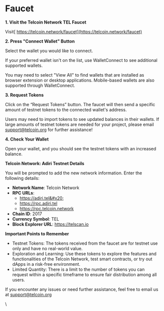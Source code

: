# Faucet

**1. Visit the Telcoin Network TEL Faucet**

Visit[ https://telcoin.network/faucet](https://telcoin.network/faucet)

**2. Press "Connect Wallet" Button**

Select the wallet you would like to connect.

If your preferred wallet isn't on the list, use WalletConnect to see additional supported wallets.

You may need to select "View All" to find wallets that are installed as browser extension or desktop applications. Mobile-based wallets are also supported through WalletConnect.

**3. Request Tokens**

Click on the “Request Tokens” button. The faucet will then send a specific amount of testnet tokens to the connected wallet's address.

Users may need to import tokens to see updated balances in their wallets. If large amounts of testnet tokens are needed for your project, please email support@telcoin.org for further assistance!

**4. Check Your Wallet**

Open your wallet, and you should see the testnet tokens with an increased balance.

**Telcoin Network: Adiri Testnet Details**

You will be prompted to add the new network information. Enter the following details:

* **Network Name**: Telcoin Network
* **RPC URLs**:&#x20;
  * https://adiri.tel&#x20;
  * https://rpc.adiri.tel
  * https://rpc.telcoin.network
* **Chain ID**: 2017
* **Currency Symbol**: TEL
* **Block Explorer URL**: https://telscan.io

**Important Points to Remember**

* Testnet Tokens: The tokens received from the faucet are for testnet use only and have no real-world value.
* Exploration and Learning: Use these tokens to explore the features and functionalities of the Telcoin Network, test smart contracts, or try out dApps in a risk-free environment.
* Limited Quantity: There is a limit to the number of tokens you can request within a specific timeframe to ensure fair distribution among all users.

If you encounter any issues or need further assistance, feel free to email us at support@telcoin.org

\
